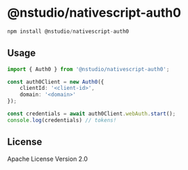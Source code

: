 # @nstudio/nativescript-auth0

```javascript
npm install @nstudio/nativescript-auth0
```

## Usage

```ts
import { Auth0 } from '@nstudio/nativescript-auth0';

const auth0Client = new Auth0({
    clientId: '<client-id>',
    domain: '<domain>'
});

const credentials = await auth0Client.webAuth.start();
console.log(credentials) // tokens!
```

## License

Apache License Version 2.0

